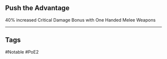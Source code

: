 ## Push the Advantage
40% increased Critical Damage Bonus with One Handed Melee Weapons

---
## Tags
#Notable
#PoE2
